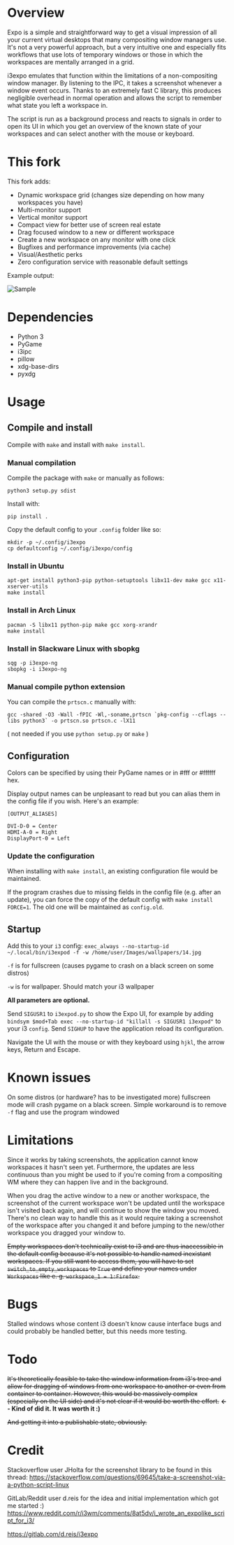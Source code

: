 # Overview

Expo is a simple and straightforward way to get a visual impression of all your
current virtual desktops that many compositing window managers use.  It's not a
very powerful approach, but a very intuitive one and especially fits workflows
that use lots of temporary windows or those in which the workspaces are mentally
arranged in a grid.

i3expo emulates that function within the limitations of a non-compositing window
manager. By listening to the IPC, it takes a screenshot whenever a window event
occurs. Thanks to an extremely fast C library, this produces negligible
overhead in normal operation and allows the script to remember what state you
left a workspace in.

The script is run as a background process and reacts to signals in order to open
its UI in which you get an overview of the known state of your workspaces and
can select another with the mouse or keyboard.

# This fork

This fork adds:
- Dynamic workspace grid (changes size depending on how many workspaces you have)
- Multi-monitor support
- Vertical monitor support
- Compact view for better use of screen real estate 
- Drag focused window to a new or different workspace 
- Create a new workspace on any monitor with one click
- Bugfixes and performance improvements (via cache)
- Visual/Aesthetic perks 
- Zero configuration service with reasonable default settings


Example output:

![Sample](img/ui.png)

# Dependencies

- Python 3
- PyGame
- i3ipc
- pillow
- xdg-base-dirs
- pyxdg
# Usage

## Compile and install

Compile with `make` and install with `make install`.

### Manual compilation

Compile the package with `make` or manually as follows:

```
python3 setup.py sdist
```

Install with:
```
pip install .
```

Copy the default config to your `.config` folder like so:
```
mkdir -p ~/.config/i3expo
cp defaultconfig ~/.config/i3expo/config
```

### Install in Ubuntu

```
apt-get install python3-pip python-setuptools libx11-dev make gcc x11-xserver-utils
make install
```

### Install in Arch Linux

```
pacman -S libx11 python-pip make gcc xorg-xrandr
make install
```
### Install in Slackware Linux with sbopkg

```
sqg -p i3expo-ng
sbopkg -i i3expo-ng
```

### Manual compile python extension

You can compile the `prtscn.c` manually with:

```gcc -shared -O3 -Wall -fPIC -Wl,-soname,prtscn `pkg-config --cflags --libs python3` -o prtscn.so prtscn.c -lX11```

( not needed if you use `python setup.py` or `make` )

## Configuration

Colors can be specified by using their PyGame names or in #fff or #ffffff hex.

Display output names can be unpleasant to read but you can alias them in the config file if you wish.
Here's an example:

```
[OUTPUT_ALIASES]

DVI-D-0 = Center
HDMI-A-0 = Right
DisplayPort-0 = Left

```

### Update the configuration

When installing with `make install`, an existing configuration file would be maintained.

If the program crashes due to missing fields in the config file (e.g. after an update), you can force the copy of the default config with `make install FORCE=1`.
The old one will be maintained as `config.old`.

## Startup

Add this to your `i3` config:
`exec_always --no-startup-id ~/.local/bin/i3expod -f -w /home/user/Images/wallpapers/14.jpg`

`-f` is for fullscreen (causes pygame to crash on a black screen on some distros)

`-w` is for wallpaper. Should match your i3 wallpaper

**All parameters are optional.**

Send `SIGUSR1` to `i3expod.py` to show the Expo UI, for example by adding 
`bindsym $mod+Tab exec --no-startup-id "killall -s SIGUSR1 i3expod"` to your i3 `config`. Send `SIGHUP`
to have the application reload its configuration.


Navigate the UI with the mouse or with they keyboard using `hjkl`, the arrow
keys, Return and Escape.

# Known issues

On some distros (or hardware? has to be investigated more) fullscreen mode will crash pygame on a black screen.
Simple workaround is to remove `-f` flag and use the program windowed

# Limitations

Since it works by taking screenshots, the application cannot know workspaces it
hasn't seen yet. Furthermore, the updates are less continuous than you might be
used to if you're coming from a compositing WM where they can happen live and in
the background.

When you drag the active window to a new or another workspace, 
the screenshot of the current workspace won't be updated until the workspace isn't 
visited back again, and will continue to show the window you moved. 
There's no clean way to handle this as it would require taking a screenshot of the workspace
after you changed it and before jumping to the new/other workspace you dragged your window to.

~~Empty workspaces don't technically exist to i3 and are thus inaccessible in the
default config because it's not possible to handle named inexistant workspaces.
If you still want to access them, you will have to set
`switch_to_empty_workspaces` to `True` and define your names under `Workspaces`
like e. g. `workspace_1 = 1:Firefox`.~~

# Bugs

Stalled windows whose content i3 doesn't know cause interface bugs and could
probably be handled better, but this needs more testing.

# Todo

~~It's theoretically feasible to take the window information from i3's tree and
allow for dragging of windows from one workspace to another or even from
container to container. However, this would be massively complex (especially on
the UI side) and it's not clear if it would be worth the effort.~~  **<-- Kind of did it. It was worth it :)**

~~And getting it into a publishable state, obviously.~~

# Credit

Stackoverflow user JHolta for the screenshot library to be found in this thread:
https://stackoverflow.com/questions/69645/take-a-screenshot-via-a-python-script-linux

GitLab/Reddit user d.reis for the idea and initial implementation which got me started :)
https://www.reddit.com/r/i3wm/comments/8at5dv/i_wrote_an_expolike_script_for_i3/

https://gitlab.com/d.reis/i3expo
